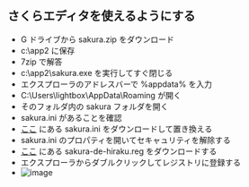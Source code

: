 ## さくらエディタを使えるようにする
- G ドライブから sakura.zip をダウンロード
- c:\app2 に保存
- 7zip で解答
- c:\app2\sakura.exe を実行してすぐ閉じる
- エクスプローラのアドレスバーで %appdata% を入力
- C:\Users\lightbox\AppData\Roaming が開く
- そのフォルダ内の sakura フォルダを開く
- sakura.ini があることを確認
- [ここ](https://github.com/winofsql/subject-2022-software) にある sakura.ini をダウンロードして置き換える
- sakura.ini のプロパティを開いてセキャュリティを解除する
- [ここ](https://github.com/winofsql/subject-2022-software) にある sakura-de-hiraku.reg をダウンロードする
- エクスプローラからダブルクリックしてレジストリに登録する
- ![image](https://user-images.githubusercontent.com/1501327/163505052-ef3c47a4-774e-4b49-8807-bbb572df92d2.png)

